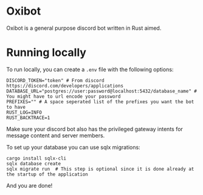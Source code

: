 # Oxibot
Oxibot is a general purpose discord bot written in Rust aimed.

# Running locally

To run locally, you can create a `.env` file with the following options:

```
DISCORD_TOKEN="token" # From discord https://discord.com/developers/applications
DATABASE_URL="postgres://user:password@localhost:5432/database_name" # You might have to url encode your password
PREFIXES="" # A space seperated list of the prefixes you want the bot to have
RUST_LOG=INFO
RUST_BACKTRACE=1
``` 

Make sure your discord bot also has the privileged gateway intents for message content and server members.

To set up your database you can use sqlx migrations:

```
cargo install sqlx-cli
sqlx database create
sqlx migrate run  # This step is optional since it is done already at the startup of the application
```

And you are done!
